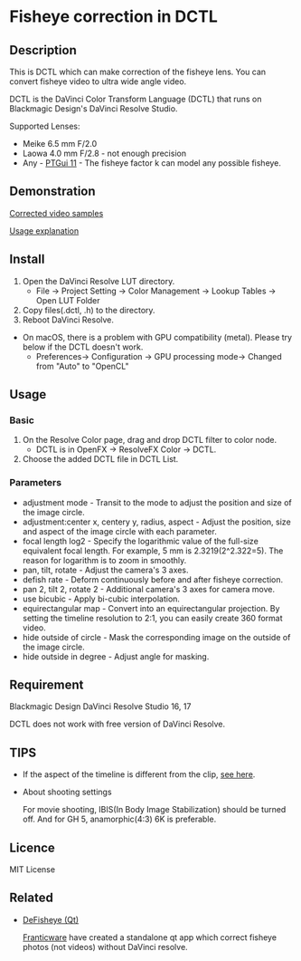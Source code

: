 # Fisheye correction in DCTL

## Description

This is DCTL which can make correction of the fisheye lens.
You can convert fisheye video to ultra wide angle video.

DCTL is the DaVinci Color Transform Language (DCTL) that runs on Blackmagic Design's DaVinci Resolve Studio.

Supported Lenses:
- Meike 6.5 mm F/2.0
- Laowa 4.0 mm F/2.8 - not enough precision
- Any - [PTGui 11](https://wiki.panotools.org/Fisheye_Projection) - The fisheye factor k can model any possible fisheye. 

## Demonstration

[Corrected video samples](https://www.youtube.com/playlist?list=PLsqEeiE8zVJUeSfI9roCVS3D1I04Xmk4k)

[Usage explanation](https://youtu.be/w6r0EYwTiZo)

## Install

1. Open the DaVinci Resolve LUT directory.
    * File -> Project Setting -> Color Management -> Lookup Tables -> Open LUT Folder
2. Copy files(.dctl, .h) to the directory.
3. Reboot DaVinci Resolve.

* On macOS, there is a problem with GPU compatibility (metal). Please try below if the DCTL doesn't work.
    * Preferences-> Configuration -> GPU processing mode-> Changed from "Auto" to "OpenCL"

## Usage

### Basic

1. On the Resolve Color page, drag and drop DCTL filter to color node.
    * DCTL is in OpenFX -> ResolveFX Color -> DCTL.
2. Choose the added DCTL file in DCTL List.

### Parameters

* adjustment mode - Transit to the mode to adjust the position and size of the image circle.
* adjustment:center x, centery y, radius, aspect - Adjust the position, size and aspect of the image circle with each parameter.
* focal length log2 - Specify the logarithmic value of the full-size equivalent focal length. For example, 5 mm is 2.3219(2^2.322=5). The reason for logarithm is to zoom in smoothly.
* pan, tilt, rotate - Adjust the camera's 3 axes.
* defish rate - Deform continuously before and after fisheye correction.
* pan 2, tilt 2, rotate 2 - Additional camera's 3 axes for camera move.
* use bicubic - Apply bi-cubic interpolation.
* equirectangular map - Convert into an equirectangular projection. By setting the timeline resolution to 2:1, you can easily create 360 format video.
* hide outside of circle - Mask the corresponding image on the outside of the image circle.
* hide outside in degree - Adjust angle for masking.

## Requirement

Blackmagic Design DaVinci Resolve Studio 16, 17

DCTL does not work with free version of DaVinci Resolve.

## TIPS

- If the aspect of the timeline is different from the clip, [see here](https://github.com/roukou3/DCTL/issues/3#issuecomment-933454757).

- About shooting settings

   For movie shooting, IBIS(In Body Image Stabilization) should be turned off.
   And for GH 5, anamorphic(4:3) 6K is preferable.

## Licence

MIT License

## Related

- [DeFisheye (Qt)](https://github.com/Franticware/DCTL-Qt)

    [Franticware](https://github.com/Franticware) have created a standalone qt app which correct fisheye photos (not videos) without DaVinci resolve.
